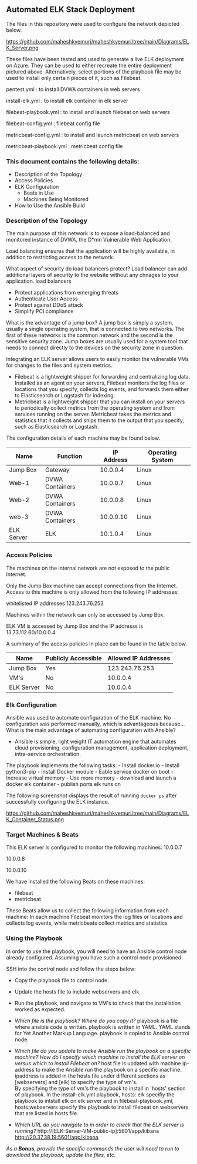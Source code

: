 ## Automated ELK Stack Deployment

The files in this repository were used to configure the network depicted below.

https://github.com/maheshkvemuri/maheshkvemuri/tree/main/Diagrams/ELK_Server.png


These files have been tested and used to generate a live ELK deployment on Azure. They can be used to either recreate the entire deployment pictured above. Alternatively, select portions of the playbook file may be used to install only certain pieces of it, such as Filebeat.

 pentest.yml : to install DVWA containers in web servers 
 
 install-elk.yml : to install elk container in elk server
 
 filebeat-playbook.yml : to install and launch filebeat on web servers
 
 filebeat-config.yml : filebeat config file
 
 metricbeat-config.yml : to install and launch metricbeat on web servers
 
 metricbeat-playbook.yml : metricbeat config file

### This document contains the following details:
- Description of the Topology
- Access Policies
- ELK Configuration
  - Beats in Use
  - Machines Being Monitored
- How to Use the Ansible Build


### Description of the Topology

The main purpose of this network is to expose a load-balanced and monitored instance of DVWA, the D*mn Vulnerable Web Application.

Load balancing ensures that the application will be highly available, in addition to restricting access to the network.

What aspect of security do load balancers protect? 
Load balancer can add additional layers of security to the website without any chnages to your application. load balancers  
- Protect applications from emerging threats
- Authenticate User Access
- Protect against DDoS attack
- Simplify PCI compliance

What is the advantage of a jump box?
A jump box is simply a system, usually a single operating system, that is connected to two networks. The first of these networks is the common network and the second is the sensitive security zone. Jump boxes are usually used for a system tool that needs to connect directly to the devices on the security zone in question.

Integrating an ELK server allows users to easily monitor the vulnerable VMs for changes to the files and system metrics.
- Filebeat is a lightweight shipper for forwarding and centralizing log data. Installed as an agent on your servers, Filebeat monitors the log files or locations that you specify, collects log events, and forwards them either to Elasticsearch or Logstash for indexing.
- Metricbeat is a lightweight shipper that you can install on your servers to periodically collect metrics from the operating system and from services running on the server. Metricbeat takes the metrics and statistics that it collects and ships them to the output that you specify, such as Elasticsearch or Logstash.

The configuration details of each machine may be found below.

| Name      | Function         | IP Address | Operating System |
|-----------|------------------|------------|------------------|
| Jump Box  | Gateway          | 10.0.0.4   | Linux            |
| Web-1     | DVWA Containers  | 10.0.0.7   | Linux            |
| Web-2     | DVWA Containers  | 10.0.0.8   | Linux            |
| web-3     | DVWA Containers  | 10.0.0.10  | Linux            |
| ELK Server| ELK              | 10.1.0.4   | Linux            |


### Access Policies

The machines on the internal network are not exposed to the public Internet. 

Only the Jump Box machine can accept connections from the Internet. Access to this machine is only allowed from the following IP addresses:

whitelisted IP addresses
123.243.76.253

Machines within the network can only be accessed by Jump Box.

ELK VM is accessed by Jump Box and the IP addresss is 13.73.112.60/10.0.0.4 

A summary of the access policies in place can be found in the table below.

| Name       | Publicly Accessible | Allowed IP Addresses |
|------------|---------------------|----------------------|
| Jump Box   | Yes                 | 123.243.76.253       |
| VM's       | No                  | 10.0.0.4             |
| ELK Server | No                  | 10.0.0.4             |

### Elk Configuration

Ansible was used to automate configuration of the ELK machine. No configuration was performed manually, which is advantageous because...
What is the main advantage of automating configuration with Ansible?
- Ansible is simple, light weight IT automation engine that automates cloud provisioning, configuration management, application deployment, intra-service orchestration.

The playbook implements the following tasks:
    - Install docker.io
    - Install python3-pip
    - Install Docker module
    - Eable service docker on boot
    - Increase virtual memory
    - Use more memory
    - download and launch a docker elk container
    - publish ports elk runs on

The following screenshot displays the result of running `docker ps` after successfully configuring the ELK instance.

https://github.com/maheshkvemuri/maheshkvemuri/tree/main/Diagrams/ELK_Container_Status.png

### Target Machines & Beats
This ELK server is configured to monitor the following machines:
   10.0.0.7
   
   10.0.0.8
   
   10.0.0.10

We have installed the following Beats on these machines:
- filebeat
- metricbeat

These Beats allow us to collect the following information from each machine:
In each machine Filebeat monitors the log files or locations and collects log events, while metricbeats collect metrics and statistics

### Using the Playbook
In order to use the playbook, you will need to have an Ansible control node already configured. Assuming you have such a control node provisioned: 

SSH into the control node and follow the steps below:
- Copy the playbook file to control node.
- Update the hosts file to include webservers and elk
- Run the playbook, and navigate to VM's to check that the installation worked as expected.

- _Which file is the playbook? Where do you copy it?_
playbook is a file where ansible code is written. playbook is written in YAML. YAML stands for Yet Another Markup Language. playbook is copied to Ansible control node.

- _Which file do you update to make Ansible run the playbook on a specific machine? How do I specify which machine to install the ELK server on versus which to install Filebeat on?_
host file is updated with machine ip-address to make the Ansible run the playbook on a specific machine. ipaddress is added in the hosts file under different sections as [webservers] and [elk] to specify the type of vm's.   
By specifying the type of vm's the playbook to install in 'hosts' section of playbook. In the install-elk.yml playbook, hosts: elk  specifiy the playbook to intstall elk on elk server and in filebeat-playbook.yml, hosts:webservers  specify the playbook to install filebeat on webservers that are listed in hosts file.  

- _Which URL do you navigate to in order to check that the ELK server is running?_
http://[ELK-Server-VM-public-ip]:5601/app/kibana
http://20.37.38.19:5601/app/kibana
 
_As a **Bonus**, provide the specific commands the user will need to run to download the playbook, update the files, etc._


